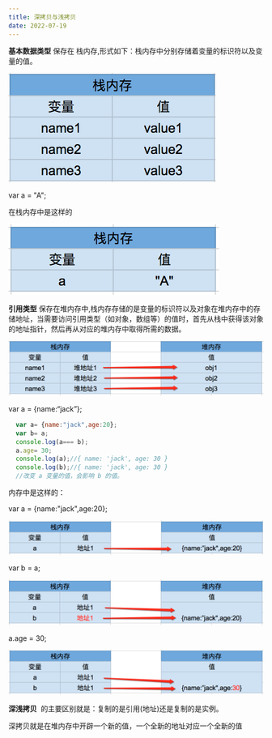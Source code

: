 ```yaml
---
title: 深拷贝与浅拷贝
date: 2022-07-19
---
```


**基本数据类型** 保存在 栈内存,形式如下：栈内存中分别存储着变量的标识符以及变量的值。

![Untitled](./img/zhanneichun.png)

var a = "A";

在栈内存中是这样的

![Untitled](./img/Untitled.png)

**引用类型** 保存在堆内存中,栈内存存储的是变量的标识符以及对象在堆内存中的存储地址，当需要访问引用类型（如对象，数组等）的值时，首先从栈中获得该对象的地址指针，然后再从对应的堆内存中取得所需的数据。

![Untitled](./img/yingyong.png)

var a = {name:“jack”};

```jsx
  var a= {name:"jack",age:20};
  var b= a;
  console.log(a=== b);
  a.age= 30;
  console.log(a);//{ name: 'jack', age: 30 }
  console.log(b);//{ name: 'jack', age: 30 }
  //改变 a 变量的值，会影响 b 的值。
```

内存中是这样的：

var a = {name:"jack",age:20};

![Untitled](./img/zhan1.png)

var b = a;

![Untitled](./img/zhan2.png)

a.age = 30;

![Untitled](./img/zhan3.png)

**深浅拷贝** 
的主要区别就是：复制的是引用(地址)还是复制的是实例。

深拷贝就是在堆内存中开辟一个新的值，一个全新的地址对应一个全新的值
